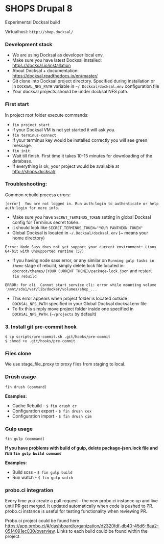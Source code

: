 # SHOPS Drupal 8

Experimental Docksal build

Virtualhost: `http://shop.docksal/`

### Development stack

* We are using Docksal as developer local env.
* Make sure you have latest Docksal installed: https://docksal.io/installation 
* About Docksal + documentation: https://docksal.readthedocs.io/en/master/
* Git clone into Docksal project directory. Specified during installation or in 
`DOCKSAL_NFS_PATH` variable in `~/.Docksal/docksal.env` configuration file
* Your docksal projects should be under docksal NFS path.


### First start
In project root folder execute commands:
* `fin project start`
*  if your Docksal VM is not yet started it will ask you.
* `fin terminus-connect`
* If your terminus key would be installed correctly you will see green message.
* `fin init`
* Wait till finish. First time it takes 10-15 minutes for downloading of the database. 
* If everything is ok, your project would be available at http://shops.docksal/

### Troubleshooting:
Common rebuild process errors:

`[error]  You are not logged in. Run auth:login to authenticate or help auth:login for more info.`
* Make sure you have `SECRET_TERMINUS_TOKEN` setting in global Docksal config for Terminus secret token.
* it should look like `SECRET_TERMINUS_TOKEN="YOUR PANTHEON TOKEN"`
* Global Docksal is located in `~/.Docksal/docksal.env` (~ means your home directory)

`Error: Node Sass does not yet support your current environment: Linux 64-bit with Unsupported runtime (57)`
* If you having node sass error, or any similar on `Running gulp tasks in theme` stage of rebuild, 
simply delete lock file located in: `docroot/themes/(YOUR CURRENT THEME)/package-lock.json` and restart `fin rebuild`


`ERROR: for cli  Cannot start service cli: error while mounting volume '/mnt/sda1/var/lib/docker/volumes/shop_...`
* This error appears when project folder is located outside `DOCKSAL_NFS_PATH` specified in your Global Docksal docksal.env file
* To fix this simply move project folder inside one specified in `DOCKSAL_NFS_PATH`. (`~/projects` by default)


### 3. Install git pre-commit hook

```
$ cp scripts/pre-commit.sh .git/hooks/pre-commit
$ chmod +x .git/hooks/pre-commit
```

### Files clone
We use stage_file_proxy to proxy files from staging to local. 

### Drush usage

`fin drush (command)`

**Examples:**
 
* Cache Rebuild -         `$ fin drush cr`
* Configuration export -  `$ fin drush cex` 
* Configuration import -  `$ fin drush cim`

### Gulp usage

`fin gulp (command)`

**If you have problems with build of gulp, delete package-json.lock file and run `fin gulp build command`**

**Examples:**
 
* Build scss -         `$ fin gulp build`
* Run watch -          `$ fin gulp watch` 

### probo.ci integration
Every time you create a pull request - the new probo.ci instance up and live 
until PR get merged. It updated automatically when code is pushed to PR.   
probo.ci instance is useful for testing  functionality when reviewing PR.   

Probo.ci project could be found here 
https://app.probo.ci/#/dashboard/organization/d2320fdf-db40-45d6-8aa2-0514091ec030/overview.
Links to each build could be found within the project.
